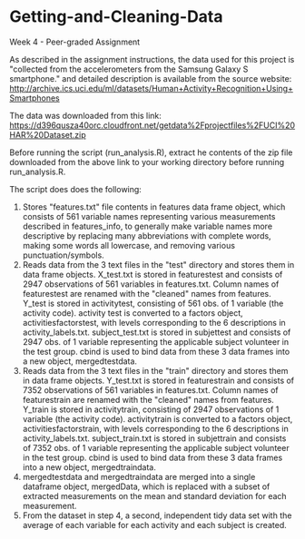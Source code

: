 # Getting-and-Cleaning-Data
Week 4 - Peer-graded Assignment

As described in the assignment instructions, the data used for this project is "collected from the accelerometers from the Samsung Galaxy S smartphone." and detailed description is available from the source website:
http://archive.ics.uci.edu/ml/datasets/Human+Activity+Recognition+Using+Smartphones

The data was downloaded from this link:
https://d396qusza40orc.cloudfront.net/getdata%2Fprojectfiles%2FUCI%20HAR%20Dataset.zip

Before running the script (run_analysis.R), extract he contents of the zip file downloaded from the above link to your working directory before running run_analysis.R. 

The script does does the following:
1. Stores "features.txt" file contents in features data frame object, which consists of 561 variable names representing various measurements described in features_info, to generally make variable names more descriptive by replacing many abbreviations with complete words, making some words all lowercase, and removing various punctuation/symbols. 
2. Reads data from the 3 text files in the "test" directory and stores them in data frame objects. X_test.txt is stored in featurestest and consists of 2947 observations of  561 variables in features.txt. Column names of featurestest are renamed with the "cleaned" names from features. Y_test is stored in activitytest, 	consisting of 561 obs. of  1 variable (the activity code). activity test is converted to a factors object, activitiesfactorstest, with levels corresponding to the 6 descriptions in activity_labels.txt. subject_test.txt is stored in subjettest and consists of 2947 obs. of  1 variable representing the applicable subject volunteer in the test group. cbind is used to bind data from these 3 data frames into a new object, mergedtestdata.
3. Reads data from the 3 text files in the "train" directory and stores them in data frame objects. Y_test.txt is stored in featurestrain and consists of 7352 observations of  561 variables in features.txt. Column names of featurestrain are renamed with the "cleaned" names from features. Y_train is stored in activitytrain, 	consisting of 2947 observations of  1 variable (the activity code). activitytrain is converted to a factors object, activitiesfactorstrain, with levels corresponding to the 6 descriptions in activity_labels.txt. subject_train.txt is stored in subjettrain and consists of 7352 obs. of  1 variable representing the applicable subject volunteer in the test group. cbind is used to bind data from these 3 data frames into a new object, mergedtraindata.
4. mergedtestdata and mergedtraindata are merged into a single dataframe object, mergedData, which is replaced with a subset of extracted measurements on the mean and standard deviation for each measurement.
5. From the dataset in step 4, a second, independent tidy data set with the average of each variable for each activity and each subject is created.
